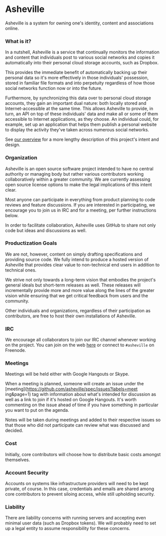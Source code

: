 # Asheville

Asheville is a system for owning one's identity, content and
associations online.

### What is it?

In a nutshell, Asheville is a service that continually monitors the information and content that individuals post to various social networks and copies it automatically into their personal cloud storage accounts, such as Dropbox. 

This provides the immediate benefit of automatically backing up their personal data so it's more effectively in those individuals' possession, stored in familiar file formats and into perpetuity regardless of how those social networks function now or into the future.

Furthermore, by synchronizing this data over to personal cloud storage accounts, they gain an important dual nature: both locally stored and Internet-accessible at the same time. This allows Asheville to provide, in turn, an API on top of these individuals' data and make all or some of them accessible to Internet applications, as they choose. An individual could, for example, set up an application that helps them publish a personal website to display the activity they've taken across numerous social networks.

See [our overview](overview.md) for a more lengthy description of this project's intent and design.

### Organization

Asheville is an open source software project intended to have no central authority or managing body but rather various contributors working collaboratively within a greater community. We are currently assessing open source license options to make the legal implications of this intent clear.

Most anyone can participate in everything from product planning to code reviews and feature discussions. If you are interested in participating, we encourage you to join us in IRC and for a meeting, per further instructions below.

In order to facilitate collaboration, Asheville uses GitHub to share not only code but ideas and discussions as well.

### Productization Goals

We are not, however, content on simply drafting specifications and providing source code. We fully intend to produce a hosted version of Asheville that provides clear value to non-technical end users in addition to technical ones.

We strive not only towards a long-term vision that embodies the project's general ideals but short-term releases as well. These releases will incrementally provide more and more value along the lines of the greater vision while ensuring that we get critical feedback from users and the community.

Other individuals and organizations, regardless of their participation as contributors, are free to host their own installations of Asheville.

### IRC

We encourage all collaborators to join our IRC channel whenever working on the project. You can join on the web [here](http://webchat.freenode.net/?channels=asheville) or connect to `#asheville` on Freenode.

### Meetings

Meetings will be held either with Google Hangouts or Skype.

When a meeting is planned, someone will create an issue
under the [meeting](https://github.com/asheville/spec/issues?labels=meet
ing&page=1) tag with information about what's intended for discussion as well as a link to join if it's hosted on Google Hangouts. It's worth commenting on the issue ahead of time if you have something in particular you want to put on the agenda.

Notes will be taken during meetings and added to their respective issues so that those who did not participate can review what was discussed and decided.

### Cost

Initially, core contributors will choose how to distribute basic costs amongst themselves.

### Account Security

Accounts on systems like infrastructure providers will need to be kept private, of course. In this case, credentials and emails are shared among core contributors to prevent siloing access, while still upholding security.

### Liability

There are liability concerns with running servers and accepting even minimal user data (such as Dropbox tokens). We will probably need to set up a legal entity to assume responsibility for these concerns.